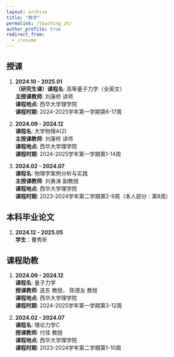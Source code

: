 ```yaml
---
layout: archive
title: "教学"
permalink: /teaching_zh/
author_profile: true
redirect_from:
  - /resume
---
```

## **授课**
1. **2024.10 - 2025.01** <br />
   **（研究生课）课程名**: 高等量子力学（全英文） <br />
   **主授课教师**: 刘康桥 讲师 <br />
   **课程地点**: 西华大学理学院 <br />
   **课程时期**: 2024-2025学年第一学期第6-17周

2. **2024.09 - 2024.12** <br />
   **课程名**: 大学物理A(2) <br />
   **主授课教师**: 刘康桥 讲师 <br />
   **课程地点**: 西华大学理学院 <br />
   **课程时期**: 2024-2025学年第一学期第1-14周
  
3. **2024.02 - 2024.07** <br />
   **课程名**: 物理学案例分析与实践 <br />
   **主授课教师**: 刘勇涛 副教授 <br />
   **课程地点**: 西华大学理学院 <br />
   **课程时期**: 2023-2024学年第二学期第2-9周（本人部分：第8周）

## **本科毕业论文**
1. **2024.12 - 2025.05**  <br />
   **学生**：曹秀昕 <br />

## **课程助教**
1. **2024.09 - 2024.12** <br />
   **课程名**: 量子力学 <br />
   **授课教师**: 迭东 教授， 陈德友 教授 <br />
   **课程地点**: 西华大学理学院 <br />
   **课程时期**: 2024-2025学年第一学期第3-12周

2. **2024.02 - 2024.07** <br />
   **课程名**: 理论力学C <br />
   **授课教师**: 付佳 教授 <br />
   **课程地点**: 西华大学理学院 <br />
   **课程时期**: 2023-2024学年第二学期第1-10周

<!-- {% if site.talkmap_link == true %}

<p style="text-decoration:underline;"><a href="/talkmap.html">See a map of all the places I've given a talk!</a></p>

{% endif %}

{% for post in site.talks reversed %}
  {% include archive-single-talk.html %}
{% endfor %} -->
